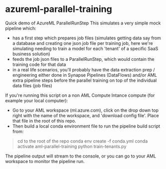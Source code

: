 # azureml-parallel-training

Quick demo of AzureML ParallelRunStep
This simulates a very simple mock pipeline which:
- has a first step which prepares job files (simulates getting data say from a database and creating one json job file per training job, here we're simulating needing to train a model for each 'tenant' of a specific SaaS business solution)
- feeds the job json files to a ParallelRunStep, which would contain the training code for that data
- in a real life scenarios, you'll probably have the data extraction prep / engineering either done in Synapse Pipelines (DataFlows) and/or AML extra pipeline steps before the parallel training on top of the individual data files (job files)

If you're running this script on a non AML Compute Intance compute (for example your local computer):
- Go to your AML workspace (ml.azure.com), click on the drop down top right with the name of the workspace, and 'download config file'. Place that file in the root of this repo.
- Then build a local conda environment file to run the pipeline build script from:
> cd to the root of the repo
> conda env create -f conda.yml
> conda activate aml-parallel-training
> python train-tenants.py

The pipeline output will stream to the console, or you can go to your AML workspace to monitor the pipeline run.